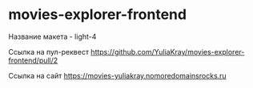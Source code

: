# movies-explorer-frontend

Название макета - light-4

Ссылка на пул-реквест https://github.com/YuliaKray/movies-explorer-frontend/pull/2

Ссылка на сайт https://movies-yuliakray.nomoredomainsrocks.ru